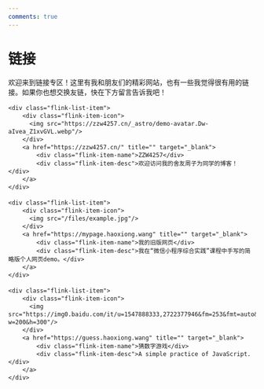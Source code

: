 ```yaml
---
comments: true
---
```

# 链接

欢迎来到链接专区！这里有我和朋友们的精彩网站，也有一些我觉得很有用的链接。如果你也想交换友链，快在下方留言告诉我吧！

<div class="flink-list">

    <div class="flink-list-item">
        <div class="flink-item-icon">
          <img src="https://zzw4257.cn/_astro/demo-avatar.Dw-aIvea_Z1xvGVL.webp"/>
        </div>
        <a href="https://zzw4257.cn/" title="" target="_blank">
            <div class="flink-item-name">ZZW4257</div>
            <div class="flink-item-desc">欢迎访问我的舍友周子为同学的博客！</div>
        </a>
    </div>

    <div class="flink-list-item">
        <div class="flink-item-icon">
          <img src="/files/example.jpg"/>
        </div>
        <a href="https://mypage.haoxiong.wang" title="" target="_blank">
            <div class="flink-item-name">我的旧版网页</div>
            <div class="flink-item-desc">我在“微信小程序综合实践”课程中手写的简略版个人网页demo。</div>
        </a>
    </div>

    <div class="flink-list-item">
        <div class="flink-item-icon">
          <img src="https://img0.baidu.com/it/u=1547888333,2722377946&fm=253&fmt=auto&app=138&f=JPEG?w=200&h=300"/>
        </div>
        <a href="https://guess.haoxiong.wang" title="" target="_blank">
            <div class="flink-item-name">猜数字游戏</div>
            <div class="flink-item-desc">A simple practice of JavaScript.</div>
        </a>
    </div>
</div>